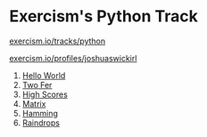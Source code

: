 Exercism's Python Track
=======================

[exercism.io/tracks/python](https://exercism.io/tracks/python)

[exercism.io/profiles/joshuaswickirl](https://exercism.io/profiles/joshuaswickirl)

1. [Hello World](/hello-world)
2. [Two Fer](/two-fer)
3. [High Scores](/high-scores)
4. [Matrix](/matrix)
5. [Hamming](/hamming)
6. [Raindrops](/raindrops)
